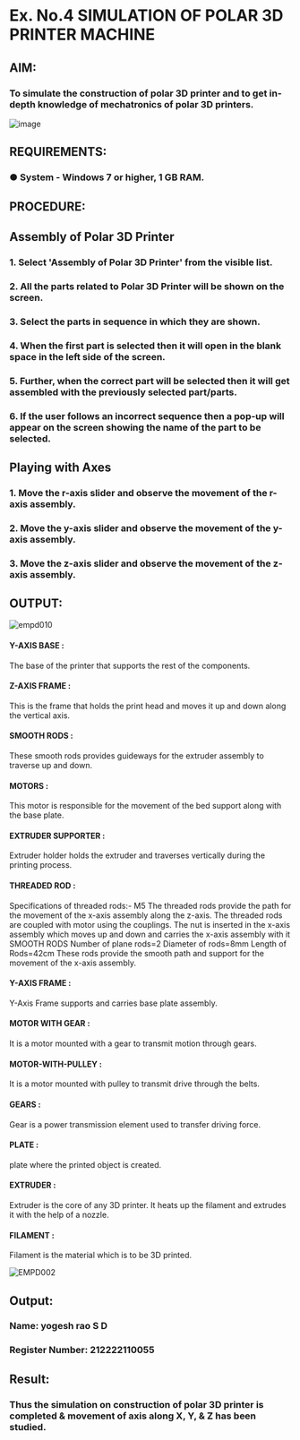 # Ex. No.4 SIMULATION OF POLAR 3D PRINTER MACHINE
## AIM:
### To simulate the construction of polar 3D printer and to get in-depth knowledge of mechatronics of polar 3D printers.

![image](https://github.com/Sellakumar1987/Ex.-No.-4---SIMULATION-OF-POLAR-3D-PRINTER-MACHINE/assets/113594316/b551f195-9877-49a2-99bb-a9efcfb3381a)

## REQUIREMENTS:
### ●	System - Windows 7 or higher, 1 GB RAM.

## PROCEDURE:

## Assembly of Polar 3D Printer
### 1.	Select 'Assembly of Polar 3D Printer' from the visible list.
### 2.	All the parts related to Polar 3D Printer will be shown on the screen.
### 3.	Select the parts in sequence in which they are shown.
### 4.	When the first part is selected then it will open in the blank space in the left side of the screen.
### 5.	Further, when the correct part will be selected then it will get assembled with the previously selected part/parts.
### 6.	If the user follows an incorrect sequence then a pop-up will appear on the screen showing the name of the part to be selected.

## Playing with Axes
### 1.	Move the r-axis slider and observe the movement of the r-axis assembly.
### 2.	Move the y-axis slider and observe the movement of the y-axis assembly.
### 3.	Move the z-axis slider and observe the movement of the z-axis assembly.

## OUTPUT:

![empd010](https://github.com/sanjaythiyagarajan/Ex.-No.-4---SIMULATION-OF-POLAR-3D-PRINTER-MACHINE/assets/119409242/e82bb558-0b6e-43df-a32f-f02909549e2b)

#### Y-AXIS BASE :
The base of the printer that supports the rest of the components.

####  Z-AXIS FRAME :
This is the frame that holds the print head and moves it up and down along the vertical axis.

#### SMOOTH RODS :
These smooth rods provides guideways for the extruder assembly to traverse up and down.

#### MOTORS :
This motor is responsible for the movement of the bed support along with the base plate.

#### EXTRUDER SUPPORTER :
Extruder holder holds the extruder and traverses vertically during the printing process.

#### THREADED ROD :
Specifications of threaded rods:- M5 The threaded rods provide the path for the movement of the x-axis assembly along the z-axis. The threaded rods are coupled with motor using the couplings. The nut is inserted in the x-axis assembly which moves up and down and carries the x-axis assembly with it SMOOTH RODS Number of plane rods=2 Diameter of rods=8mm Length of Rods=42cm These rods provide the smooth path and support for the movement of the x-axis assembly.

#### Y-AXIS FRAME :
Y-Axis Frame supports and carries base plate assembly.

#### MOTOR WITH GEAR :
It is a motor mounted with a gear to transmit motion through gears.

#### MOTOR-WITH-PULLEY :
It is a motor mounted with pulley to transmit drive through the belts.

#### GEARS :
Gear is a power transmission element used to transfer driving force.

#### PLATE :
plate where the printed object is created.

#### EXTRUDER :
Extruder is the core of any 3D printer. It heats up the filament and extrudes it with the help of a nozzle.

#### FILAMENT :
Filament is the material which is to be 3D printed.



![EMPD002](https://github.com/sanjaythiyagarajan/Ex.-No.-4---SIMULATION-OF-POLAR-3D-PRINTER-MACHINE/assets/119409242/c59772d6-27d7-40ae-9e05-f13476b468de)


## Output:

### Name: yogesh rao S D
### Register Number: 212222110055

## Result: 
### Thus the simulation on construction of polar 3D printer is completed & movement of axis along X, Y, & Z has been studied.
